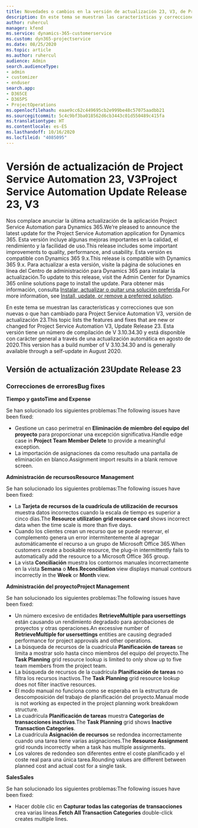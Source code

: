 ```yaml
---
title: Novedades o cambios en la versión de actualización 23, V3, de Project Service Automation
description: En este tema se muestran las características y correcciones que están disponibles en la versión de actualización 23, V3, de Project Service Automation.
author: ruhercul
manager: kfend
ms.service: dynamics-365-customerservice
ms.custom: dyn365-projectservice
ms.date: 08/25/2020
ms.topic: article
ms.author: ruhercul
audience: Admin
search.audienceType:
- admin
- customizer
- enduser
search.app:
- D365CE
- D365PS
- ProjectOperations
ms.openlocfilehash: eaae9cc62c449695cb2e999be48c57075aadbb21
ms.sourcegitcommit: 5c4c9bf3ba018562d6cb3443c01d550489c415fa
ms.translationtype: HT
ms.contentlocale: es-ES
ms.lasthandoff: 10/16/2020
ms.locfileid: "4085095"
---
```

# <a name="project-service-automation-update-release-23-v3"></a><span data-ttu-id="5da4e-103">Versión de actualización de Project Service Automation 23, V3</span><span class="sxs-lookup"><span data-stu-id="5da4e-103">Project Service Automation Update Release 23, V3</span></span>

<span data-ttu-id="5da4e-104">Nos complace anunciar la última actualización de la aplicación Project Service Automation para Dynamics 365.</span><span class="sxs-lookup"><span data-stu-id="5da4e-104">We’re pleased to announce the latest update for the Project Service Automation application for Dynamics 365.</span></span> <span data-ttu-id="5da4e-105">Esta versión incluye algunas mejoras importantes en la calidad, el rendimiento y la facilidad de uso.</span><span class="sxs-lookup"><span data-stu-id="5da4e-105">This release includes some important improvements to quality, performance, and usability.</span></span> <span data-ttu-id="5da4e-106">Esta versión es compatible con Dynamics 365 9.x.</span><span class="sxs-lookup"><span data-stu-id="5da4e-106">This release is compatible with Dynamics 365 9.x.</span></span> <span data-ttu-id="5da4e-107">Para actualizar a esta versión, visite la página de soluciones en línea del Centro de administración para Dynamics 365 para instalar la actualización.</span><span class="sxs-lookup"><span data-stu-id="5da4e-107">To update to this release, visit the Admin Center for Dynamics 365 online solutions page to install the update.</span></span> <span data-ttu-id="5da4e-108">Para obtener más información, consulta [Instalar, actualizar o quitar una solución preferida](https://docs.microsoft.com/power-platform/admin/install-remove-preferred-solution).</span><span class="sxs-lookup"><span data-stu-id="5da4e-108">For more information, see [Install, update, or remove a preferred solution](https://docs.microsoft.com/power-platform/admin/install-remove-preferred-solution).</span></span>

<span data-ttu-id="5da4e-109">En este tema se muestran las características y correcciones que son nuevas o que han cambiado para Project Service Automation V3, versión de actualización 23.</span><span class="sxs-lookup"><span data-stu-id="5da4e-109">This topic lists the features and fixes that are new or changed for Project Service Automation V3, Update Release 23.</span></span> <span data-ttu-id="5da4e-110">Esta versión tiene un número de compilación de V 3.10.34.30 y está disponible con carácter general a través de una actualización automática en agosto de 2020.</span><span class="sxs-lookup"><span data-stu-id="5da4e-110">This version has a build number of V 3.10.34.30 and is generally available through a self-update in August 2020.</span></span>

## <a name="update-release-23"></a><span data-ttu-id="5da4e-111">Versión de actualización 23</span><span class="sxs-lookup"><span data-stu-id="5da4e-111">Update Release 23</span></span>

### <a name="bug-fixes"></a><span data-ttu-id="5da4e-112">Correcciones de errores</span><span class="sxs-lookup"><span data-stu-id="5da4e-112">Bug fixes</span></span>

<span data-ttu-id="5da4e-113">**Tiempo y gasto**</span><span class="sxs-lookup"><span data-stu-id="5da4e-113">**Time and Expense**</span></span>

<span data-ttu-id="5da4e-114">Se han solucionado los siguientes problemas:</span><span class="sxs-lookup"><span data-stu-id="5da4e-114">The following issues have been fixed:</span></span>
- <span data-ttu-id="5da4e-115">Gestione un caso perimetral en **Eliminación de miembro del equipo del proyecto** para proporcionar una excepción significativa.</span><span class="sxs-lookup"><span data-stu-id="5da4e-115">Handle edge case in **Project Team Member Delete** to provide a meaningful exception.</span></span>
- <span data-ttu-id="5da4e-116">La importación de asignaciones da como resultado una pantalla de eliminación en blanco.</span><span class="sxs-lookup"><span data-stu-id="5da4e-116">Assignment import results in a blank remove screen.</span></span>

<span data-ttu-id="5da4e-117">**Administración de recursos**</span><span class="sxs-lookup"><span data-stu-id="5da4e-117">**Resource Management**</span></span>

<span data-ttu-id="5da4e-118">Se han solucionado los siguientes problemas:</span><span class="sxs-lookup"><span data-stu-id="5da4e-118">The following issues have been fixed:</span></span>

- <span data-ttu-id="5da4e-119">La **Tarjeta de recursos de la cuadrícula de utilización de recursos** muestra datos incorrectos cuando la escala de tiempo es superior a cinco días.</span><span class="sxs-lookup"><span data-stu-id="5da4e-119">The **Resource utilization grid resource card** shows incorrect data when the time scale is more than five days.</span></span>
- <span data-ttu-id="5da4e-120">Cuando los clientes crean un recurso que se puede reservar, el complemento genera un error intermitentemente al agregar automáticamente el recurso a un grupo de Microsoft Office 365.</span><span class="sxs-lookup"><span data-stu-id="5da4e-120">When customers create a bookable resource, the plug-in intermittently fails to automatically add the resource to a Microsoft Office 365 group.</span></span>
- <span data-ttu-id="5da4e-121">La vista **Conciliación** muestra los contornos manuales incorrectamente en la vista **Semana** o **Mes**.</span><span class="sxs-lookup"><span data-stu-id="5da4e-121">**Reconciliation** view displays manual contours incorrectly in the **Week** or **Month** view.</span></span>

<span data-ttu-id="5da4e-122">**Administración del proyecto**</span><span class="sxs-lookup"><span data-stu-id="5da4e-122">**Project Management**</span></span>

<span data-ttu-id="5da4e-123">Se han solucionado los siguientes problemas:</span><span class="sxs-lookup"><span data-stu-id="5da4e-123">The following issues have been fixed:</span></span>

- <span data-ttu-id="5da4e-124">Un número excesivo de entidades **RetrieveMultiple para usersettings** están causando un rendimiento degradado para aprobaciones de proyectos y otras operaciones.</span><span class="sxs-lookup"><span data-stu-id="5da4e-124">An excessive number of **RetrieveMultiple for usersettings** entities are causing degraded performance for project approvals and other operations.</span></span>
- <span data-ttu-id="5da4e-125">La búsqueda de recursos de la cuadrícula **Planificación de tareas** se limita a mostrar solo hasta cinco miembros del equipo del proyecto.</span><span class="sxs-lookup"><span data-stu-id="5da4e-125">The **Task Planning** grid resource lookup is limited to only show up to five team members from the project team.</span></span> 
- <span data-ttu-id="5da4e-126">La búsqueda de recursos de la cuadrícula **Planificación de tareas** no filtra los recursos inactivos.</span><span class="sxs-lookup"><span data-stu-id="5da4e-126">The **Task Planning** grid resource lookup does not filter inactive resources.</span></span>
- <span data-ttu-id="5da4e-127">El modo manual no funciona como se esperaba en la estructura de descomposición del trabajo de planificación del proyecto.</span><span class="sxs-lookup"><span data-stu-id="5da4e-127">Manual mode is not working as expected in the project planning work breakdown structure.</span></span>
- <span data-ttu-id="5da4e-128">La cuadrícula **Planificación de tareas** muestra **Categorías de transacciones inactivas**.</span><span class="sxs-lookup"><span data-stu-id="5da4e-128">The **Task Planning** grid shows **Inactive Transaction Categories**.</span></span>
- <span data-ttu-id="5da4e-129">La cuadrícula **Asignación de recursos** se redondea incorrectamente cuando una tarea tiene varias asignaciones.</span><span class="sxs-lookup"><span data-stu-id="5da4e-129">The **Resource Assignment** grid rounds incorrectly when a task has multiple assignments.</span></span>
- <span data-ttu-id="5da4e-130">Los valores de redondeo son diferentes entre el coste planificado y el coste real para una única tarea.</span><span class="sxs-lookup"><span data-stu-id="5da4e-130">Rounding values are different between planned cost and actual cost for a single task.</span></span>

<span data-ttu-id="5da4e-131">**Sales**</span><span class="sxs-lookup"><span data-stu-id="5da4e-131">**Sales**</span></span>

<span data-ttu-id="5da4e-132">Se han solucionado los siguientes problemas:</span><span class="sxs-lookup"><span data-stu-id="5da4e-132">The following issues have been fixed:</span></span>

- <span data-ttu-id="5da4e-133">Hacer doble clic en **Capturar todas las categorías de transacciones** crea varias líneas.</span><span class="sxs-lookup"><span data-stu-id="5da4e-133">**Fetch All Transaction Categories** double-click creates multiple lines.</span></span>
